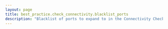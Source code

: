 ```yaml
---
layout: page
title: best_practice.check_connectivity.blacklist_ports
description: "Blacklist of ports to expand to in the Connectivity Checks feature (comma separated)"
---
```


